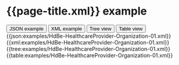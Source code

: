 # {{page-title.xml}} example

<div>
  <div class="tab">
     <button class="tablinks active" onclick="openTab(event, 'JSON example')">JSON example</button>
     <button class="tablinks" onclick="openTab(event, 'XML example')">XML example</button>
     <button class="tablinks" onclick="openTab(event, 'Tree view')">Tree view</button>
     <button class="tablinks" onclick="openTab(event, 'Table view')">Table view</button>   
  </div>

  <div id="JSON example" class="tabcontent" style="display:block">
      {{json:examples/HdBe-HealthcareProvider-Organization-01.xml}}
  </div>
  <div id="XML example" class="tabcontent">
      {{xml:examples/HdBe-HealthcareProvider-Organization-01.xml}}
  </div>
  <div id="Tree view" class="tabcontent">
      {{tree:examples/HdBe-HealthcareProvider-Organization-01.xml}}
  </div>
  <div id="Table view" class="tabcontent">
      {{table:examples/HdBe-HealthcareProvider-Organization-01.xml}}
  </div>

</div>
